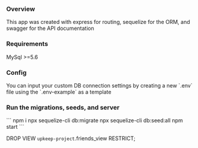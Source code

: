 <h3>Overview</h3>
This app was created with express for routing, sequelize for the ORM, and swagger for the API documentation

<h3>Requirements</h3>
MySql >=5.6

<h3>Config</h3>
You can input your custom DB connection settings by creating a new `.env` file using the `.env-example` as a template

<h3>Run the migrations, seeds, and server</h3>
```
npm i
npx sequelize-cli db:migrate
npx sequelize-cli db:seed:all
npm start
```

DROP VIEW `upkeep-project`.friends_view RESTRICT;